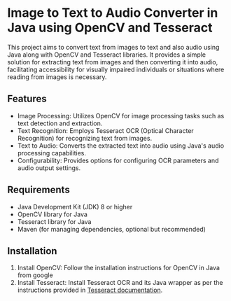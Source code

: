 # Image to Text to Audio Converter in Java using OpenCV and Tesseract

This project aims to convert text from images to text and also audio using Java along with OpenCV and Tesseract libraries. It provides a simple solution for extracting text from images and then converting it into audio, facilitating accessibility for visually impaired individuals or situations where reading from images is necessary.

## Features

- Image Processing: Utilizes OpenCV for image processing tasks such as text detection and extraction.
- Text Recognition: Employs Tesseract OCR (Optical Character Recognition) for recognizing text from images.
- Text to Audio: Converts the extracted text into audio using Java's audio processing capabilities.
- Configurability: Provides options for configuring OCR parameters and audio output settings.

## Requirements

- Java Development Kit (JDK) 8 or higher
- OpenCV library for Java
- Tesseract library for Java
- Maven (for managing dependencies, optional but recommended)

## Installation

1. Install OpenCV: Follow the installation instructions for OpenCV in Java from google
2. Install Tesseract: Install Tesseract OCR and its Java wrapper as per the instructions provided in [Tesseract documentation](https://github.com/tesseract-ocr/tesseract).
